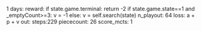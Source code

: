 1 days:
    reward:
        if state.game.terminal: return -2
        if state.game.state==1 and _emptyCount>=3:
            v = -1
        else:
            v = self.search(state) 
    n_playout: 64 
    loss: a + p + v
    out: 
        steps:229
        piececount: 26
        score_mcts: 1

